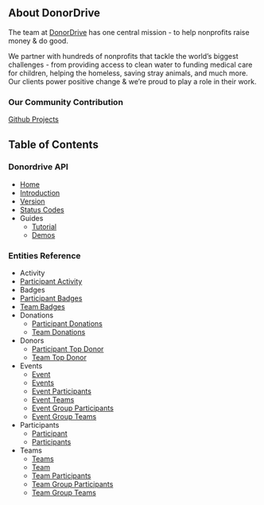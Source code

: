 ## About DonorDrive

The team at [DonorDrive](https://www.donordrive.com) has one central mission - to help nonprofits raise money & do good.

We partner with hundreds of nonprofits that tackle the world’s biggest challenges - from providing access to clean water to funding medical care for children, helping the homeless, saving stray animals, and much more. Our clients power positive change & we’re proud to play a role in their work.

### Our Community Contribution

[Github Projects](https://github.com/donordrive)

## Table of Contents
### Donordrive API
* [Home](https://github.com/wesme1337/PublicAPI/)
* [Introduction](https://github.com/wesme1337/PublicAPI/blob/master/docs/introduction)
* [Version](https://github.com/wesme1337/PublicAPI/blob/master/docs/version)
* [Status Codes](https://github.com/wesme1337/PublicAPI/blob/master/docs/status-codes)
* Guides
  * [Tutorial](https://github.com/wesme1337/PublicAPI/blob/master/docs/Tutorial)
  * [Demos](https://github.com/wesme1337/PublicAPI/blob/master/docs/Demos)

### Entities Reference
* Activity
* [Participant Activity](https://github.com/wesme1337/PublicAPI/blob/master/docs/entity/Participant-Activity-Entity)
* Badges
* [Participant Badges](https://github.com/wesme1337/PublicAPI/blob/master/docs/entity/Participant-Badges-Entity)
* [Team Badges](https://github.com/wesme1337/PublicAPI/blob/master/docs/entity/Team-Badges-Entity)
* Donations
  * [Participant Donations](https://github.com/wesme1337/PublicAPI/blob/master/docs/entity/Participant-Donations-Entity)
  * [Team Donations](https://github.com/wesme1337/PublicAPI/blob/master/docs/entity/Team-Donations-Entity)
* Donors
  * [Participant Top Donor](https://github.com/wesme1337/PublicAPI/blob/master/docs/entity/Participant-Top-Donor-Entity)
  * [Team Top Donor](https://github.com/wesme1337/PublicAPI/blob/master/docs/entity/Team-Top-Donor-Entity)
* Events
  * [Event](https://github.com/wesme1337/PublicAPI/blob/master/docs/entity/Event-Entity)
  * [Events](https://github.com/wesme1337/PublicAPI/blob/master/docs/entity/Events-Entity)
  * [Event Participants](https://github.com/wesme1337/PublicAPI/blob/master/docs/entity/Event-Participants-Entity)
  * [Event Teams](https://github.com/wesme1337/PublicAPI/blob/master/docs/entity/Event-Teams-Entity)
  * [Event Group Participants](https://github.com/wesme1337/PublicAPI/blob/master/docs/entity/Event-Group-Participants-Entity)
  * [Event Group Teams](https://github.com/wesme1337/PublicAPI/blob/master/docs/entity/Event-Group-Teams-Entity)
* Participants
  * [Participant](https://github.com/wesme1337/PublicAPI/blob/master/docs/entity/Participant-Entity)
  * [Participants](https://github.com/wesme1337/PublicAPI/blob/master/docs/entity/Participants-Entity)
* Teams
  * [Teams](https://github.com/wesme1337/PublicAPI/blob/master/docs/entity/Teams-Entity)
  * [Team](https://github.com/wesme1337/PublicAPI/blob/master/docs/entity/Team-Entity)
  * [Team Participants](https://github.com/wesme1337/PublicAPI/blob/master/docs/entity/Team-Participants-Entity)
  * [Team Group Participants](https://github.com/wesme1337/PublicAPI/blob/master/docs/entity/Team-Group-Participants-Entity)
  * [Team Group Teams](https://github.com/wesme1337/PublicAPI/blob/master/docs/entity/Team-Group-Teams-Entity)
